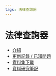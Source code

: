 ```yaml
---
tags: 法律查詢器
---
```

# 法律查詢器
- [介紹](/MnvCr6QJQPqffR60ng72PA)
- [更新記錄 / 已知問題](/eOFoyDi9Tg-eTCr4HsHY_g)
- [資料集下載](/2BSjP6PCQf2JHVcLlElMFQ)
- [資料研究筆記](https://g0v.hackmd.io/q5HjbeiQQYCKLZZYklV0Ag?both)